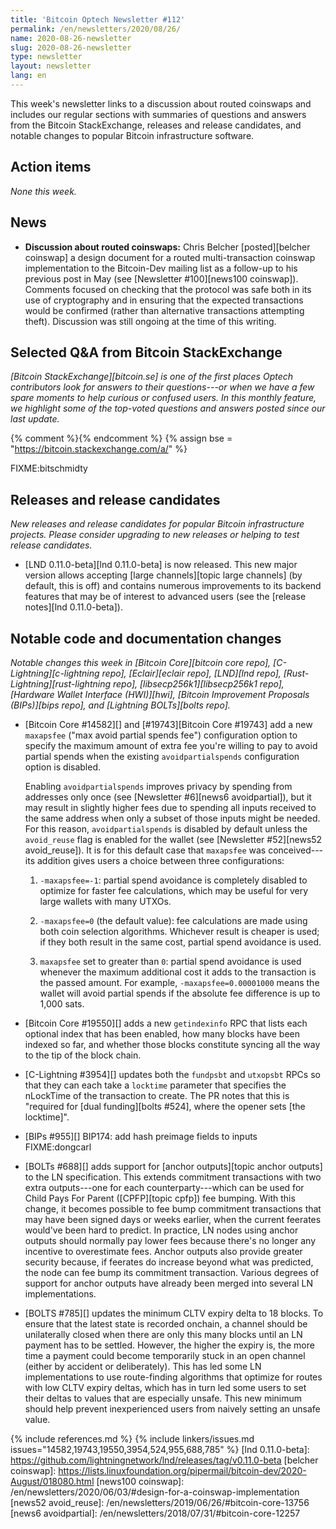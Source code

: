 ```yaml
---
title: 'Bitcoin Optech Newsletter #112'
permalink: /en/newsletters/2020/08/26/
name: 2020-08-26-newsletter
slug: 2020-08-26-newsletter
type: newsletter
layout: newsletter
lang: en
---
```

This week's newsletter links to a discussion about routed coinswaps and
includes our regular sections with summaries of questions and answers
from the Bitcoin StackExchange, releases and release candidates, and
notable changes to popular Bitcoin infrastructure software.

## Action items

*None this week.*

## News

- **Discussion about routed coinswaps:** Chris Belcher [posted][belcher
  coinswap] a design document for a routed multi-transaction coinswap
  implementation to the Bitcoin-Dev mailing list as a follow-up to his
  previous post in May (see [Newsletter #100][news100 coinswap]).
  Comments focused on checking that the
  protocol was safe both in its use of cryptography and in ensuring that
  the expected transactions would be confirmed (rather than alternative
  transactions attempting theft).  Discussion was still ongoing at the
  time of this writing.

## Selected Q&A from Bitcoin StackExchange

*[Bitcoin StackExchange][bitcoin.se] is one of the first places Optech
contributors look for answers to their questions---or when we have a
few spare moments to help curious or confused users.  In
this monthly feature, we highlight some of the top-voted questions and
answers posted since our last update.*

{% comment %}<!-- https://bitcoin.stackexchange.com/search?tab=votes&q=created%3a1m..%20is%3aanswer -->{% endcomment %}
{% assign bse = "https://bitcoin.stackexchange.com/a/" %}

FIXME:bitschmidty

## Releases and release candidates

*New releases and release candidates for popular Bitcoin infrastructure
projects.  Please consider upgrading to new releases or helping to test
release candidates.*

- [LND 0.11.0-beta][lnd 0.11.0-beta] is now released.   This new major
  version allows accepting [large channels][topic large channels] (by
  default, this is off) and contains numerous improvements to its
  backend features that may be of interest to advanced users (see the
  [release notes][lnd 0.11.0-beta]).

## Notable code and documentation changes

*Notable changes this week in [Bitcoin Core][bitcoin core repo],
[C-Lightning][c-lightning repo], [Eclair][eclair repo], [LND][lnd repo],
[Rust-Lightning][rust-lightning repo], [libsecp256k1][libsecp256k1 repo],
[Hardware Wallet Interface (HWI)][hwi], [Bitcoin Improvement Proposals
(BIPs)][bips repo], and [Lightning BOLTs][bolts repo].*

- [Bitcoin Core #14582][] and [#19743][Bitcoin Core #19743] add a new
  `maxapsfee` ("max avoid partial spends fee") configuration option to
  specify the maximum amount of extra fee you're willing to pay to avoid
  partial spends when the existing `avoidpartialspends` configuration
  option is disabled.

  Enabling `avoidpartialspends` improves privacy by spending from
  addresses only once (see [Newsletter #6][news6 avoidpartial]), but it
  may result in slightly higher fees due to spending all inputs received
  to the same address when only a subset of those inputs might be needed.
  For this reason, `avoidpartialspends` is disabled by default unless
  the `avoid_reuse` flag is enabled for the wallet (see [Newsletter
  #52][news52 avoid_reuse]).  It is for this default case that `maxapsfee`
  was conceived---its addition gives users a choice between three
  configurations:

    1. `-maxapsfee=-1`: partial spend avoidance is completely
       disabled to optimize for faster fee calculations, which may be
       useful for very large wallets with many UTXOs.

    2. `-maxapsfee=0` (the default value): fee calculations are
       made using both coin selection algorithms.  Whichever result is
       cheaper is used; if they both result in the same cost, partial
       spend avoidance is used.

    3. `maxapsfee` set to greater than `0`: partial spend avoidance is
       used whenever the maximum additional cost it adds to the
       transaction is the passed amount.  For example,
       `-maxapsfee=0.00001000` means the wallet will avoid partial
       spends if the absolute fee difference is up to 1,000 sats.

- [Bitcoin Core #19550][] adds a new `getindexinfo` RPC that lists each
  optional index that has been enabled, how many blocks have been
  indexed so far, and whether those blocks constitute syncing all the way
  to the tip of the block chain.

- [C-Lightning #3954][] updates both the `fundpsbt` and `utxopsbt` RPCs
  so that they can each take a `locktime` parameter that specifies the
  nLockTime of the transaction to create.  The PR notes that this is
  "required for [dual funding][bolts #524], where the opener sets [the
  locktime]".

- [BIPs #955][] BIP174: add hash preimage fields to inputs FIXME:dongcarl

- [BOLTs #688][] adds support for [anchor outputs][topic anchor outputs]
  to the LN specification.  This extends commitment transactions with
  two extra outputs---one for each counterparty---which can be used for
  Child Pays For Parent ([CPFP][topic cpfp]) fee bumping.   With this
  change, it becomes possible to fee bump commitment transactions that
  may have been signed days or weeks earlier, when the current feerates
  would've been hard to predict.  In practice, LN nodes using anchor
  outputs should normally pay lower fees because there's no longer any
  incentive to overestimate fees. Anchor outputs also provide greater security
  because, if feerates do increase beyond what was predicted, the node
  can fee bump its commitment transaction.  Various degrees of support
  for anchor outputs have already been merged into several LN
  implementations.

- [BOLTS #785][] updates the minimum CLTV expiry delta to 18 blocks.  To
  ensure that the latest state is recorded onchain, a channel should
  be unilaterally closed when there are only this many blocks until an
  LN payment has to be settled.  However, the higher the expiry is, the
  more time a payment could become temporarily stuck in an open channel
  (either by accident or deliberately).  This has led some LN
  implementations to use route-finding algorithms that optimize for
  routes with low CLTV expiry deltas, which has in turn led some users
  to set their deltas to values that are especially unsafe.  This new
  minimum should help prevent inexperienced users from naively setting
  an unsafe value.

{% include references.md %}
{% include linkers/issues.md issues="14582,19743,19550,3954,524,955,688,785" %}
[lnd 0.11.0-beta]: https://github.com/lightningnetwork/lnd/releases/tag/v0.11.0-beta
[belcher coinswap]: https://lists.linuxfoundation.org/pipermail/bitcoin-dev/2020-August/018080.html
[news100 coinswap]: /en/newsletters/2020/06/03/#design-for-a-coinswap-implementation
[news52 avoid_reuse]: /en/newsletters/2019/06/26/#bitcoin-core-13756
[news6 avoidpartial]: /en/newsletters/2018/07/31/#bitcoin-core-12257
